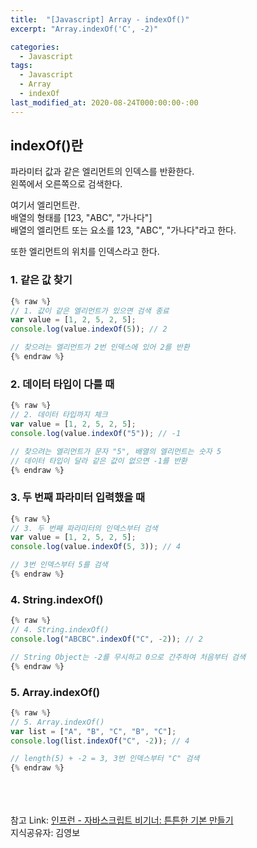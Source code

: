 ```yaml
---
title:  "[Javascript] Array - indexOf()"
excerpt: "Array.indexOf('C', -2)"

categories:
  - Javascript
tags:
  - Javascript
  - Array
  - indexOf
last_modified_at: 2020-08-24T000:00:00-:00
---
```



## indexOf()란

파라미터 값과 같은 엘리먼트의 인덱스를 반환한다.<br />
왼쪽에서 오른쪽으로 검색한다.

여기서 엘리먼트란.<br />
배열의 형태를 [123, "ABC", "가나다"]<br />
배열의 엘리먼트 또는 요소를 123, "ABC", "가나다"라고 한다.

또한 엘리먼트의 위치를 인덱스라고 한다.

### 1. 같은 값 찾기
```javascript
{% raw %}
// 1. 값이 같은 엘리먼트가 있으면 검색 종료
var value = [1, 2, 5, 2, 5];
console.log(value.indexOf(5)); // 2

// 찾으려는 엘리먼트가 2번 인덱스에 있어 2를 반환
{% endraw %}
```


### 2. 데이터 타입이 다를 때
```javascript
{% raw %}
// 2. 데이터 타입까지 체크
var value = [1, 2, 5, 2, 5];
console.log(value.indexOf("5")); // -1

// 찾으려는 엘리먼트가 문자 "5", 배열의 엘리먼트는 숫자 5
// 데이터 타입이 달라 같은 값이 없으면 -1를 반환
{% endraw %}
```


### 3. 두 번째 파라미터 입력했을 때
```javascript
{% raw %}
// 3. 두 번째 파라미터의 인덱스부터 검색
var value = [1, 2, 5, 2, 5];
console.log(value.indexOf(5, 3)); // 4

// 3번 인덱스부터 5를 검색
{% endraw %}
```


### 4. String.indexOf()
```javascript
{% raw %}
// 4. String.indexOf()
console.log("ABCBC".indexOf("C", -2)); // 2

// String Object는 -2를 무시하고 0으로 간주하여 처음부터 검색
{% endraw %}
```


### 5. Array.indexOf()
```javascript
{% raw %}
// 5. Array.indexOf()
var list = ["A", "B", "C", "B", "C"];
console.log(list.indexOf("C", -2)); // 4

// length(5) + -2 = 3, 3번 인덱스부터 "C" 검색
{% endraw %}
```


<br /><br /><br />
참고 Link: [인프런 - 자바스크립트 비기너: 튼튼한 기본 만들기][link]<br />
지식공유자: 김영보

[link]: https://www.inflearn.com/course/%EC%9E%90%EB%B0%94%EC%8A%A4%ED%81%AC%EB%A6%BD%ED%8A%B8-%EB%B9%84%EA%B8%B0%EB%84%88 "Go"